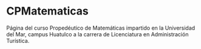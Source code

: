 # CPMatematicas
Página del curso Propedéutico de Matemáticas impartido en la Universidad del Mar, campus Huatulco a la carrera de Licenciatura en Administración Turística.  
